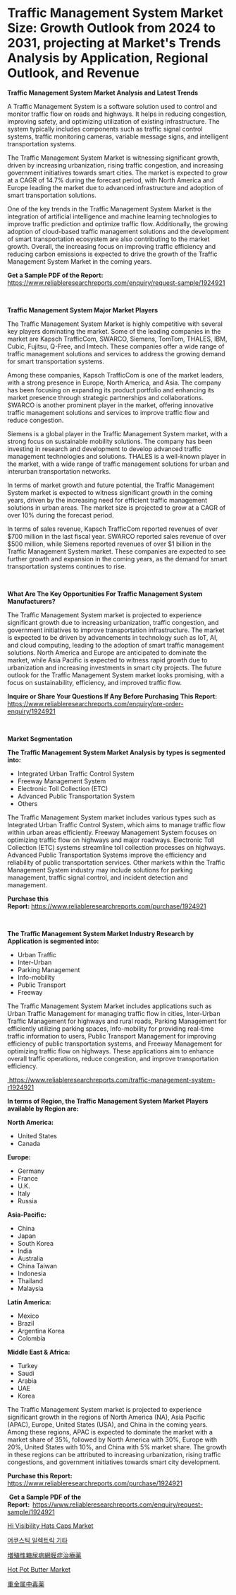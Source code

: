 <p><h1>Traffic Management System Market Size: Growth Outlook from 2024 to 2031, projecting at Market's Trends Analysis by Application, Regional Outlook, and Revenue</h1></p><p><strong>Traffic Management System Market Analysis and Latest Trends</strong></p>
<p><p>A Traffic Management System is a software solution used to control and monitor traffic flow on roads and highways. It helps in reducing congestion, improving safety, and optimizing utilization of existing infrastructure. The system typically includes components such as traffic signal control systems, traffic monitoring cameras, variable message signs, and intelligent transportation systems.</p><p>The Traffic Management System Market is witnessing significant growth, driven by increasing urbanization, rising traffic congestion, and increasing government initiatives towards smart cities. The market is expected to grow at a CAGR of 14.7% during the forecast period, with North America and Europe leading the market due to advanced infrastructure and adoption of smart transportation solutions.</p><p>One of the key trends in the Traffic Management System Market is the integration of artificial intelligence and machine learning technologies to improve traffic prediction and optimize traffic flow. Additionally, the growing adoption of cloud-based traffic management solutions and the development of smart transportation ecosystem are also contributing to the market growth. Overall, the increasing focus on improving traffic efficiency and reducing carbon emissions is expected to drive the growth of the Traffic Management System Market in the coming years.</p></p>
<p><strong>Get a Sample PDF of the Report:&nbsp;</strong> <a href="https://www.reliableresearchreports.com/enquiry/request-sample/1924921">https://www.reliableresearchreports.com/enquiry/request-sample/1924921</a></p>
<p>&nbsp;</p>
<p><strong>Traffic Management System Major Market Players</strong></p>
<p><p>The Traffic Management System Market is highly competitive with several key players dominating the market. Some of the leading companies in the market are Kapsch TrafficCom, SWARCO, Siemens, TomTom, THALES, IBM, Cubic, Fujitsu, Q-Free, and Imtech. These companies offer a wide range of traffic management solutions and services to address the growing demand for smart transportation systems.</p><p>Among these companies, Kapsch TrafficCom is one of the market leaders, with a strong presence in Europe, North America, and Asia. The company has been focusing on expanding its product portfolio and enhancing its market presence through strategic partnerships and collaborations. SWARCO is another prominent player in the market, offering innovative traffic management solutions and services to improve traffic flow and reduce congestion.</p><p>Siemens is a global player in the Traffic Management System market, with a strong focus on sustainable mobility solutions. The company has been investing in research and development to develop advanced traffic management technologies and solutions. THALES is a well-known player in the market, with a wide range of traffic management solutions for urban and interurban transportation networks.</p><p>In terms of market growth and future potential, the Traffic Management System market is expected to witness significant growth in the coming years, driven by the increasing need for efficient traffic management solutions in urban areas. The market size is projected to grow at a CAGR of over 10% during the forecast period.</p><p>In terms of sales revenue, Kapsch TrafficCom reported revenues of over $700 million in the last fiscal year. SWARCO reported sales revenue of over $500 million, while Siemens reported revenues of over $1 billion in the Traffic Management System market. These companies are expected to see further growth and expansion in the coming years, as the demand for smart transportation systems continues to rise.</p></p>
<p>&nbsp;</p>
<p><strong>What Are The Key Opportunities For Traffic Management System Manufacturers?</strong></p>
<p><p>The Traffic Management System market is projected to experience significant growth due to increasing urbanization, traffic congestion, and government initiatives to improve transportation infrastructure. The market is expected to be driven by advancements in technology such as IoT, AI, and cloud computing, leading to the adoption of smart traffic management solutions. North America and Europe are anticipated to dominate the market, while Asia Pacific is expected to witness rapid growth due to urbanization and increasing investments in smart city projects. The future outlook for the Traffic Management System market looks promising, with a focus on sustainability, efficiency, and improved traffic flow.</p></p>
<p><strong>Inquire or Share Your Questions If Any Before Purchasing This Report:</strong> <a href="https://www.reliableresearchreports.com/enquiry/pre-order-enquiry/1924921">https://www.reliableresearchreports.com/enquiry/pre-order-enquiry/1924921</a></p>
<p>&nbsp;</p>
<p><strong>Market Segmentation</strong></p>
<p><strong>The Traffic Management System Market Analysis by types is segmented into:</strong></p>
<p><ul><li>Integrated Urban Traffic Control System</li><li>Freeway Management System</li><li>Electronic Toll Collection (ETC)</li><li>Advanced Public Transportation System</li><li>Others</li></ul></p>
<p><p>The Traffic Management System market includes various types such as Integrated Urban Traffic Control System, which aims to manage traffic flow within urban areas efficiently. Freeway Management System focuses on optimizing traffic flow on highways and major roadways. Electronic Toll Collection (ETC) systems streamline toll collection processes on highways. Advanced Public Transportation Systems improve the efficiency and reliability of public transportation services. Other markets within the Traffic Management System industry may include solutions for parking management, traffic signal control, and incident detection and management.</p></p>
<p><strong>Purchase this Report:&nbsp;</strong><a href="https://www.reliableresearchreports.com/purchase/1924921">https://www.reliableresearchreports.com/purchase/1924921</a></p>
<p>&nbsp;</p>
<p><strong>The Traffic Management System Market Industry Research by Application is segmented into:</strong></p>
<p><ul><li>Urban Traffic</li><li>Inter-Urban</li><li>Parking Management</li><li>Info-mobility</li><li>Public Transport</li><li>Freeway</li></ul></p>
<p><p>The Traffic Management System Market includes applications such as Urban Traffic Management for managing traffic flow in cities, Inter-Urban Traffic Management for highways and rural roads, Parking Management for efficiently utilizing parking spaces, Info-mobility for providing real-time traffic information to users, Public Transport Management for improving efficiency of public transportation systems, and Freeway Management for optimizing traffic flow on highways. These applications aim to enhance overall traffic operations, reduce congestion, and improve transportation efficiency.</p></p>
<p><a href="https://www.reliableresearchreports.com/traffic-management-system-r1924921">&nbsp;https://www.reliableresearchreports.com/traffic-management-system-r1924921</a></p>
<p><strong>In terms of Region, the Traffic Management System Market Players available by Region are:</strong></p>
<p>
    <p> <strong> North America: </strong>
        <ul>
            <li>United States</li>
            <li>Canada</li>
        </ul>
        </p> 
    <p> <strong> Europe: </strong>
        <ul>
            <li>Germany</li>
            <li>France</li>
            <li>U.K.</li>
            <li>Italy</li>
            <li>Russia</li>
        </ul>
        </p> 
    <p> <strong> Asia-Pacific: </strong>
        <ul>
            <li>China</li>
            <li>Japan</li>
            <li>South Korea</li>
            <li>India</li>
            <li>Australia</li>
            <li>China Taiwan</li>
            <li>Indonesia</li>
            <li>Thailand</li>
            <li>Malaysia</li>
        </ul>
        </p> 
    <p> <strong> Latin America: </strong>
        <ul>
            <li>Mexico</li>
            <li>Brazil</li>
            <li>Argentina Korea</li>
            <li>Colombia</li>
        </ul>
        </p> 
    <p> <strong> Middle East & Africa: </strong>
        <ul>
            <li>Turkey</li>
            <li>Saudi</li>
            <li>Arabia</li>
            <li>UAE</li>
            <li>Korea</li>
        </ul>
    </p>
    </p>
<p><p>The Traffic Management System market is projected to experience significant growth in the regions of North America (NA), Asia Pacific (APAC), Europe, United States (USA), and China in the coming years. Among these regions, APAC is expected to dominate the market with a market share of 35%, followed by North America with 30%, Europe with 20%, United States with 10%, and China with 5% market share. The growth in these regions can be attributed to increasing urbanization, rising traffic congestions, and government initiatives towards smart city development.</p></p>
<p><strong>Purchase this Report: </strong><a href="https://www.reliableresearchreports.com/purchase/1924921">https://www.reliableresearchreports.com/purchase/1924921</a></p>
<p>&nbsp;<strong>Get a Sample PDF of the Report:&nbsp;&nbsp;</strong><a href="https://www.reliableresearchreports.com/enquiry/request-sample/1924921">https://www.reliableresearchreports.com/enquiry/request-sample/1924921</a></p>
<p><strong></strong></p>
<p><p><a href="https://github.com/Airanohannonzb68e5pb53oc1/Market-Research-Report-List-2/blob/main/hi-visibility-hats-caps-market.md">Hi Visibility Hats Caps Market</a></p><p><a href="https://github.com/RickyMetzDVM/Market-Research-Report-List-1/blob/main/9648428111516.md">어쿠스틱 일렉트릭 기타</a></p><p><a href="https://github.com/andym141978/Market-Research-Report-List-1/blob/main/8392708115523.md">増殖性糖尿病網膜症治療薬</a></p><p><a href="https://issuu.com/reportprime-2/docs/hot-pot-butter-market-size-2030.pptx">Hot Pot Butter Market</a></p><p><a href="https://github.com/EstelWisozk1/Market-Research-Report-List-2/blob/main/4941938115522.md">重金属中毒薬</a></p></p>